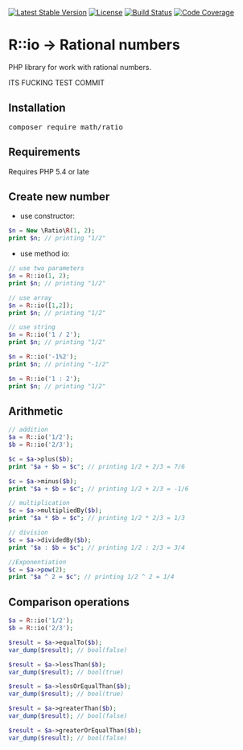 [![Latest Stable Version](https://poser.pugx.org/math/ratio/v/stable)](https://packagist.org/packages/math/ratio) [![License](https://poser.pugx.org/math/ratio/license)](https://packagist.org/packages/math/ratio) [![Build Status](https://scrutinizer-ci.com/g/dakulov/ratio/badges/build.png?b=master)](https://scrutinizer-ci.com/g/dakulov/ratio/build-status/master) [![Code Coverage](https://scrutinizer-ci.com/g/dakulov/ratio/badges/coverage.png?b=master)](https://scrutinizer-ci.com/g/dakulov/ratio/?branch=master)
# R::io -> Rational numbers

PHP library for work with rational numbers.

ITS FUCKING TEST COMMIT

## Installation
<pre>
composer require math/ratio
</pre>

## Requirements

Requires PHP 5.4 or late

## Create new number
- use constructor:

```php
$n = New \Ratio\R(1, 2);
print $n; // printing "1/2"
```


- use method io:

```php
// use two parameters
$n = R::io(1, 2);
print $n; // printing "1/2"

// use array
$n = R::io([1,2]);
print $n; // printing "1/2"

// use string
$n = R::io('1 / 2');
print $n; // printing "1/2"

$n = R::io('-1%2');
print $n; // printing "-1/2"

$n = R::io('1 : 2');
print $n; // printing "1/2"
```

## Arithmetic

```php
// addition
$a = R::io('1/2');
$b = R::io('2/3');

$c = $a->plus($b);
print "$a + $b = $c"; // printing 1/2 + 2/3 = 7/6

$c = $a->minus($b);
print "$a + $b = $c"; // printing 1/2 + 2/3 = -1/6

// multiplication
$c = $a->multipliedBy($b);
print "$a * $b = $c"; // printing 1/2 * 2/3 = 1/3

// division
$c = $a->dividedBy($b);
print "$a : $b = $c"; // printing 1/2 : 2/3 = 3/4

//Exponentiation
$c = $a->pow(2);
print "$a ^ 2 = $c"; // printing 1/2 ^ 2 = 1/4
```

## Comparison operations

```php
$a = R::io('1/2');
$b = R::io('2/3');

$result = $a->equalTo($b);
var_dump($result); // bool(false)

$result = $a->lessThan($b);
var_dump($result); // bool(true)

$result = $a->lessOrEqualThan($b);
var_dump($result); // bool(true)

$result = $a->greaterThan($b);
var_dump($result); // bool(false)

$result = $a->greaterOrEqualThan($b);
var_dump($result); // bool(false)
```
